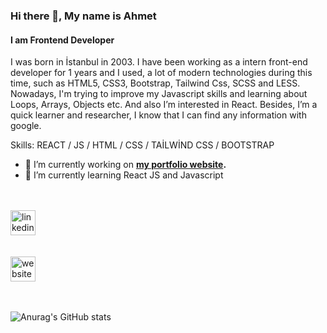### Hi there 👋, My name is Ahmet
#### I am Frontend Developer
I was born in İstanbul in 2003. I have been working as a intern front-end developer for 1 years and I used, a lot of modern technologies during this time, such as HTML5, CSS3, Bootstrap, Tailwind Css, SCSS and LESS. Nowadays, I'm trying to improve my Javascript skills and learning about Loops, Arrays, Objects etc. And also I’m interested in React. Besides, I’m a quick learner and researcher, I know that I can find any information with google.

Skills:  REACT / JS / HTML / CSS / TAİLWİND CSS / BOOTSTRAP

- 🔭 I’m currently working on **[my portfolio website](https://acekinci.github.io/My-Portfolio/).**
- 🌱 I’m currently learning React JS and Javascript 

<br></br>
[<img src='https://cdn.jsdelivr.net/npm/simple-icons@3.0.1/icons/linkedin.svg' alt='linkedin' height='40'>](https://www.linkedin.com/in/https://www.linkedin.com/in/ahmet-can-ekinci//)  
<br></br>
[<img src='https://cdn.jsdelivr.net/npm/simple-icons@3.0.1/icons/icloud.svg' alt='website' height='40'>](https://acekinci.github.io/My-Portfolio/)  
<br></br>



![Anurag's GitHub stats](https://github-readme-stats.vercel.app/api?username=acekinci&show_icons=true&theme=radical)
